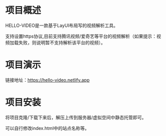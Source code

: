 # 项目概述

HELLO-VIDEO是一款基于LayUI布局写的视频解析工具。

支持设置https协议,目前支持腾讯视频/爱奇艺等平台的视频解析（如果提示：视频加载失败，则说明暂不支持解析该平台的视频）。

# 项目演示

链接地址：https://hello-video.netlify.app

# 项目安装

将项目克隆/下载下来后，解压上传到服务器/虚拟空间中静态托管即可。

可以自行修改index.html中的站点名称等。
